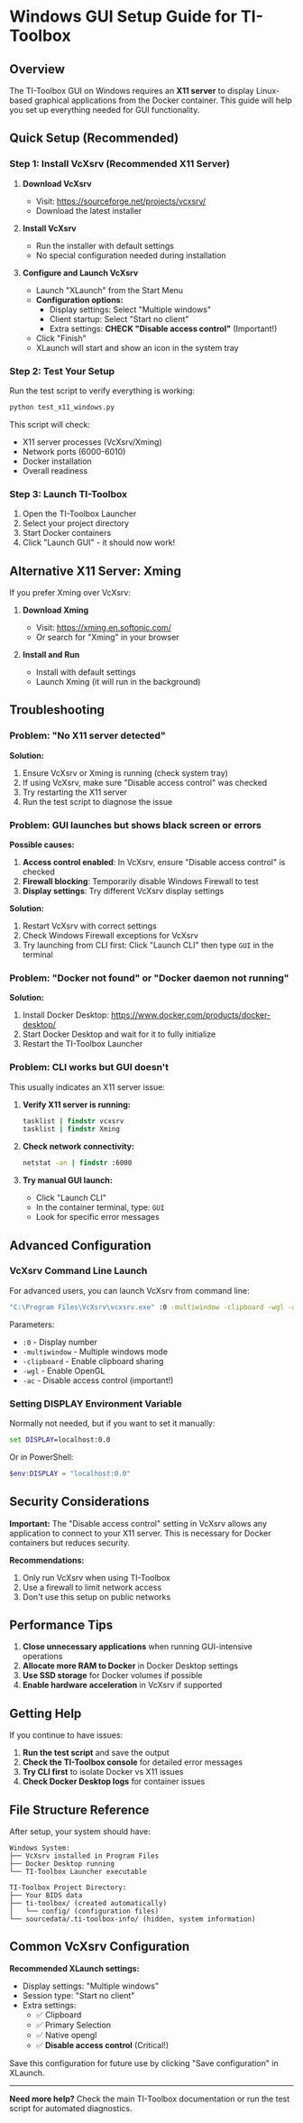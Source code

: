 # Windows GUI Setup Guide for TI-Toolbox

## Overview

The TI-Toolbox GUI on Windows requires an **X11 server** to display Linux-based graphical applications from the Docker container. This guide will help you set up everything needed for GUI functionality.

## Quick Setup (Recommended)

### Step 1: Install VcXsrv (Recommended X11 Server)

1. **Download VcXsrv**
   - Visit: https://sourceforge.net/projects/vcxsrv/
   - Download the latest installer

2. **Install VcXsrv**
   - Run the installer with default settings
   - No special configuration needed during installation

3. **Configure and Launch VcXsrv**
   - Launch "XLaunch" from the Start Menu
   - **Configuration options:**
     - Display settings: Select "Multiple windows"
     - Client startup: Select "Start no client"
     - Extra settings: **CHECK "Disable access control"** (Important!)
   - Click "Finish"
   - XLaunch will start and show an icon in the system tray

### Step 2: Test Your Setup

Run the test script to verify everything is working:

```bash
python test_x11_windows.py
```

This script will check:
- X11 server processes (VcXsrv/Xming)
- Network ports (6000-6010)
- Docker installation
- Overall readiness

### Step 3: Launch TI-Toolbox

1. Open the TI-Toolbox Launcher
2. Select your project directory
3. Start Docker containers
4. Click "Launch GUI" - it should now work!

## Alternative X11 Server: Xming

If you prefer Xming over VcXsrv:

1. **Download Xming**
   - Visit: https://xming.en.softonic.com/
   - Or search for "Xming" in your browser

2. **Install and Run**
   - Install with default settings
   - Launch Xming (it will run in the background)

## Troubleshooting

### Problem: "No X11 server detected"

**Solution:**
1. Ensure VcXsrv or Xming is running (check system tray)
2. If using VcXsrv, make sure "Disable access control" was checked
3. Try restarting the X11 server
4. Run the test script to diagnose the issue

### Problem: GUI launches but shows black screen or errors

**Possible causes:**
1. **Access control enabled**: In VcXsrv, ensure "Disable access control" is checked
2. **Firewall blocking**: Temporarily disable Windows Firewall to test
3. **Display settings**: Try different VcXsrv display settings

**Solution:**
1. Restart VcXsrv with correct settings
2. Check Windows Firewall exceptions for VcXsrv
3. Try launching from CLI first: Click "Launch CLI" then type `GUI` in the terminal

### Problem: "Docker not found" or "Docker daemon not running"

**Solution:**
1. Install Docker Desktop: https://www.docker.com/products/docker-desktop/
2. Start Docker Desktop and wait for it to fully initialize
3. Restart the TI-Toolbox Launcher

### Problem: CLI works but GUI doesn't

This usually indicates an X11 server issue:

1. **Verify X11 server is running:**
   ```cmd
   tasklist | findstr vcxsrv
   tasklist | findstr Xming
   ```

2. **Check network connectivity:**
   ```cmd
   netstat -an | findstr :6000
   ```

3. **Try manual GUI launch:**
   - Click "Launch CLI"
   - In the container terminal, type: `GUI`
   - Look for specific error messages

## Advanced Configuration

### VcXsrv Command Line Launch

For advanced users, you can launch VcXsrv from command line:

```cmd
"C:\Program Files\VcXsrv\vcxsrv.exe" :0 -multiwindow -clipboard -wgl -ac
```

Parameters:
- `:0` - Display number
- `-multiwindow` - Multiple windows mode
- `-clipboard` - Enable clipboard sharing
- `-wgl` - Enable OpenGL
- `-ac` - Disable access control (important!)

### Setting DISPLAY Environment Variable

Normally not needed, but if you want to set it manually:

```cmd
set DISPLAY=localhost:0.0
```

Or in PowerShell:
```powershell
$env:DISPLAY = "localhost:0.0"
```

## Security Considerations

**Important:** The "Disable access control" setting in VcXsrv allows any application to connect to your X11 server. This is necessary for Docker containers but reduces security.

**Recommendations:**
1. Only run VcXsrv when using TI-Toolbox
2. Use a firewall to limit network access
3. Don't use this setup on public networks

## Performance Tips

1. **Close unnecessary applications** when running GUI-intensive operations
2. **Allocate more RAM to Docker** in Docker Desktop settings
3. **Use SSD storage** for Docker volumes if possible
4. **Enable hardware acceleration** in VcXsrv if supported

## Getting Help

If you continue to have issues:

1. **Run the test script** and save the output
2. **Check the TI-Toolbox console** for detailed error messages
3. **Try CLI first** to isolate Docker vs X11 issues
4. **Check Docker Desktop logs** for container issues

## File Structure Reference

After setup, your system should have:

```
Windows System:
├── VcXsrv installed in Program Files
├── Docker Desktop running
└── TI-Toolbox Launcher executable

TI-Toolbox Project Directory:
├── Your BIDS data
├── ti-toolbox/ (created automatically)
│   └── config/ (configuration files)
└── sourcedata/.ti-toolbox-info/ (hidden, system information)
```

## Common VcXsrv Configuration

**Recommended XLaunch settings:**
- Display settings: "Multiple windows"
- Session type: "Start no client"
- Extra settings: 
  - ✅ Clipboard
  - ✅ Primary Selection  
  - ✅ Native opengl
  - ✅ **Disable access control** (Critical!)

Save this configuration for future use by clicking "Save configuration" in XLaunch.

---

**Need more help?** Check the main TI-Toolbox documentation or run the test script for automated diagnostics. 
